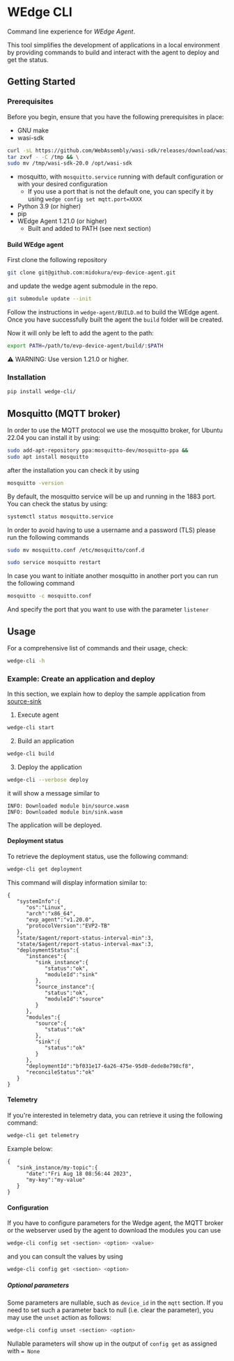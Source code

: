 # WEdge CLI

Command line experience for *WEdge Agent*.

This tool simplifies the development of applications in a local environment by providing commands to build and interact with the agent to deploy and get the status.

## Getting Started

### Prerequisites

Before you begin, ensure that you have the following prerequisites in place:

* GNU make
* wasi-sdk
```sh
curl -sL https://github.com/WebAssembly/wasi-sdk/releases/download/wasi-sdk-20/wasi-sdk-20.0-linux.tar.gz | \
tar zxvf - -C /tmp && \
sudo mv /tmp/wasi-sdk-20.0 /opt/wasi-sdk
```
* mosquitto, with `mosquitto.service` running with default configuration or with your desired configuration
    * If you use a port that is not the default one, you can specify it by using `wedge config set mqtt.port=XXXX`
* Python 3.9 (or higher)
* pip
* WEdge Agent 1.21.0 (or higher)
    * Built and added to PATH (see next section)

#### Build WEdge agent

First clone the following repository
```sh
git clone git@github.com:midokura/evp-device-agent.git
```
and update the wedge agent submodule in the repo.
```sh
git submodule update --init
```

Follow the instructions in `wedge-agent/BUILD.md` to build the WEdge agent. Once
you have successfully built the agent the `build` folder will be created.

Now it will only be left to add the agent to the path:

```sh
export PATH=/path/to/evp-device-agent/build/:$PATH
```

:warning: WARNING: Use version 1.21.0 or higher.

### Installation

```sh
pip install wedge-cli/
```

## Mosquitto (MQTT broker)

In order to use the MQTT protocol we use the mosquitto broker, for Ubuntu 22.04 you can install it by using:

```sh
sudo add-apt-repository ppa:mosquitto-dev/mosquitto-ppa &&
sudo apt install mosquitto
```
after the installation you can check it by using
```sh
mosquitto -version
```

By default, the mosquitto service will be up and running in the 1883 port. You can check the status by using:

```sh
systemctl status mosquitto.service
```

In order to avoid having to use a username and a password (TLS) please run the following commands
```sh
sudo mv mosquitto.conf /etc/mosquitto/conf.d
```
```sh
sudo service mosquitto restart
```


In case you want to initiate another mosquitto in another port you can run the following command
```sh
mosquitto -c mosquitto.conf
```
And specify the port that you want to use with the parameter `listener`


## Usage

For a comprehensive list of commands and their usage, check:

```sh
wedge-cli -h
```

### Example: Create an application and deploy

In this section, we explain how to deploy the sample application from [source-sink](./samples/source-sink)

1. Execute agent

```sh
wedge-cli start
```

2. Build an application

```sh
wedge-cli build
```

3. Deploy the application

```sh
wedge-cli --verbose deploy
```

it will show a message similar to
```
INFO: Downloaded module bin/source.wasm
INFO: Downloaded module bin/sink.wasm
```

The application will be deployed.

#### Deployment status

To retrieve the deployment status, use the following command:
```sh
wedge-cli get deployment
```
This command will display information similar to:
```
{
   "systemInfo":{
      "os":"Linux",
      "arch":"x86_64",
      "evp_agent":"v1.20.0",
      "protocolVersion":"EVP2-TB"
   },
   "state/$agent/report-status-interval-min":3,
   "state/$agent/report-status-interval-max":3,
   "deploymentStatus":{
      "instances":{
         "sink_instance":{
            "status":"ok",
            "moduleId":"sink"
         },
         "source_instance":{
            "status":"ok",
            "moduleId":"source"
         }
      },
      "modules":{
         "source":{
            "status":"ok"
         },
         "sink":{
            "status":"ok"
         }
      },
      "deploymentId":"bf031e17-6a26-475e-95d0-dede8e798cf8",
      "reconcileStatus":"ok"
   }
}
```

#### Telemetry

If you're interested in telemetry data, you can retrieve it using the following command:
```sh
wedge-cli get telemetry
```
Example below:
```
{
   "sink_instance/my-topic":{
      "date":"Fri Aug 18 08:56:44 2023",
      "my-key":"my-value"
   }
}
```

#### Configuration

If you have to configure parameters for the Wedge agent, the MQTT broker or the webserver used by the agent to
download the modules you can use

```sh
wedge-cli config set <section> <option> <value>
```
and you can consult the values by using

```sh
wedge-cli config get <section> <option>
```

##### Optional parameters

Some parameters are nullable, such as `device_id` in the `mqtt` section. If you need to set such a parameter back to null (i.e. clear the parameter), you may use the `unset` action as follows:

```sh
wedge-cli config unset <section> <option>
```

Nullable parameters will show up in the output of `config get` as assigned with `= None`
